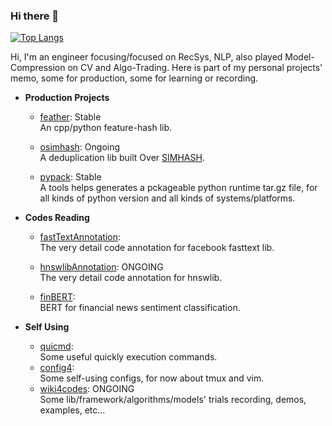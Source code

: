 ### Hi there 👋

<!--
**innerNULL/innerNULL** is a ✨ _special_ ✨ repository because its `README.md` (this file) appears on your GitHub profile.

Here are some ideas to get you started:

- 🔭 I’m currently working on ...
- 🌱 I’m currently learning ...
- 👯 I’m looking to collaborate on ...
- 🤔 I’m looking for help with ...
- 💬 Ask me about ...
- 📫 How to reach me: ...
- 😄 Pronouns: ...
- ⚡ Fun fact: ...
-->

[![Top Langs](https://github-readme-stats.vercel.app/api/top-langs/?username=innerNULL&layout=compact)](https://github.com/innerNULL/github-readme-stats)

Hi, I'm an engineer focusing/focused on RecSys, NLP, also played Model-Compression on CV and Algo-Trading. Here is part of my personal projects' memo, some for production, some for learning or recording. 

* **Production Projects**  
    * [feather](https://github.com/innerNULL/feather): Stable  
    An cpp/python feature-hash lib.
    
    * [osimhash](https://github.com/innerNULL/osimhash): Ongoing  
    A deduplication lib built Over [SIMHASH](https://github.com/yanyiwu/simhash).
    
    * [pypack](https://github.com/innerNULL/pypack): Stable  
    A tools helps generates a pckageable python runtime tar.gz file, for all kinds of python version and all kinds of systems/platforms. 

* **Codes Reading**  
    * [fastTextAnnotation](https://github.com/innerNULL/fastTextAnnotation/tree/code_reading):  
    The very detail code annotation for facebook fasttext lib.

    * [hnswlibAnnotation](https://github.com/innerNULL/hnswlibAnnotation/tree/code_reading): ONGOING    
    The very detail code annotation for hnswlib.  
    
    * [finBERT](https://github.com/innerNULL/finBERT/tree/code_reading):  
    BERT for financial news sentiment classification.


* **Self Using**  
    * [quicmd]([https://github.com/innerNULL/eastall](https://github.com/innerNULL/quicmd)):  
    Some useful quickly execution commands.
    * [config4](https://github.com/innerNULL/config4):  
    Some self-using configs, for now about tmux and vim.
    * [wiki4codes](https://github.com/innerNULL/wiki4codes): ONGOING  
    Some lib/framework/algorithms/models' trials recording, demos, examples, etc...



